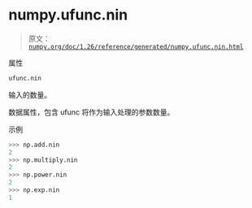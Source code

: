 # numpy.ufunc.nin

> 原文：[`numpy.org/doc/1.26/reference/generated/numpy.ufunc.nin.html`](https://numpy.org/doc/1.26/reference/generated/numpy.ufunc.nin.html)

属性

```py
ufunc.nin
```

输入的数量。

数据属性，包含 ufunc 将作为输入处理的参数数量。

示例

```py
>>> np.add.nin
2
>>> np.multiply.nin
2
>>> np.power.nin
2
>>> np.exp.nin
1 
```
